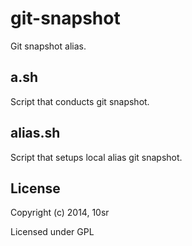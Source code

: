 git-snapshot
============

Git snapshot alias.


a.sh
----

Script that conducts git snapshot.


alias.sh
--------

Script that setups local alias git snapshot.


License
-------

Copyright (c) 2014, 10sr

Licensed under GPL
